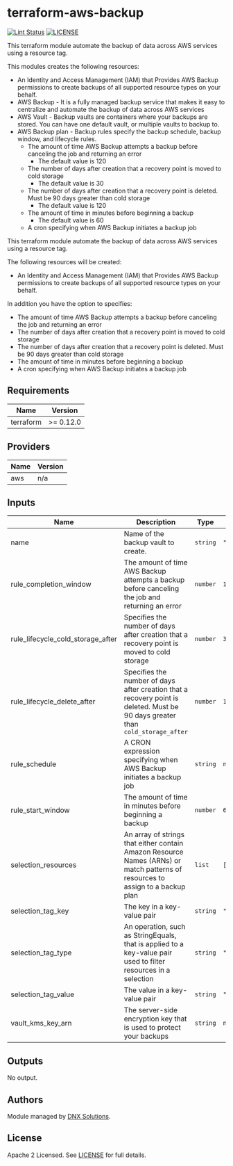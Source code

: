 # terraform-aws-backup

[![Lint Status](https://github.com/DNXLabs/terraform-aws-backup/workflows/Lint/badge.svg)](https://github.com/DNXLabs/terraform-aws-backup/actions)
[![LICENSE](https://img.shields.io/github/license/DNXLabs/terraform-aws-backup)](https://github.com/DNXLabs/terraform-aws-backup/blob/master/LICENSE)

This terraform module automate the backup of data across AWS services using a resource tag.


This modules creates the following resources:
 - An Identity and Access Management (IAM) that Provides AWS Backup permissions to create backups of all supported resource types on your behalf.
 - AWS Backup - It is a fully managed backup service that makes it easy to centralize and automate the backup of data across AWS services
 - AWS Vault - Backup vaults are containers where your backups are stored. You can have one default vault, or multiple vaults to backup to.
 - AWS Backup plan - Backup rules specify the backup schedule, backup window, and lifecycle rules.
     - The amount of time AWS Backup attempts a backup before canceling the job and returning an error
        - The default value is 120
     - The number of days after creation that a recovery point is moved to cold storage
        - The default value is 30
     - The number of days after creation that a recovery point is deleted. Must be 90 days greater than cold storage
        - The default value is 120
     - The amount of time in minutes before beginning a backup
        - The default value is 60
     - A cron specifying when AWS Backup initiates a backup job


This terraform module automate the backup of data across AWS services using a resource tag.

The following resources will be created:

 - An Identity and Access Management (IAM) that Provides AWS Backup permissions to create backups of all supported resource types on your behalf.

In addition you have the option to specifies:

 - The amount of time AWS Backup attempts a backup before canceling the job and returning an error
 - The number of days after creation that a recovery point is moved to cold storage
 - The number of days after creation that a recovery point is deleted. Must be 90 days greater than cold storage
 - The amount of time in minutes before beginning a backup
 - A cron specifying when AWS Backup initiates a backup job

<!--- BEGIN_TF_DOCS --->

## Requirements

| Name | Version |
|------|---------|
| terraform | >= 0.12.0 |

## Providers

| Name | Version |
|------|---------|
| aws | n/a |

## Inputs

| Name | Description | Type | Default | Required |
|------|-------------|------|---------|:--------:|
| name | Name of the backup vault to create. | `string` | `""` | no |
| rule\_completion\_window | The amount of time AWS Backup attempts a backup before canceling the job and returning an error | `number` | `120` | no |
| rule\_lifecycle\_cold\_storage\_after | Specifies the number of days after creation that a recovery point is moved to cold storage | `number` | `30` | no |
| rule\_lifecycle\_delete\_after | Specifies the number of days after creation that a recovery point is deleted. Must be 90 days greater than `cold_storage_after` | `number` | `120` | no |
| rule\_schedule | A CRON expression specifying when AWS Backup initiates a backup job | `string` | `null` | no |
| rule\_start\_window | The amount of time in minutes before beginning a backup | `number` | `60` | no |
| selection\_resources | An array of strings that either contain Amazon Resource Names (ARNs) or match patterns of resources to assign to a backup plan | `list` | `[]` | no |
| selection\_tag\_key | The key in a key-value pair | `string` | `"Backup"` | no |
| selection\_tag\_type | An operation, such as StringEquals, that is applied to a key-value pair used to filter resources in a selection | `string` | `"STRINGEQUALS"` | no |
| selection\_tag\_value | The value in a key-value pair | `string` | `"true"` | no |
| vault\_kms\_key\_arn | The server-side encryption key that is used to protect your backups | `string` | `null` | no |

## Outputs

No output.

<!--- END_TF_DOCS --->

## Authors

Module managed by [DNX Solutions](https://github.com/DNXLabs).

## License

Apache 2 Licensed. See [LICENSE](https://github.com/DNXLabs/terraform-aws-backup/blob/master/LICENSE) for full details.
